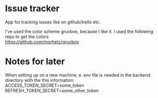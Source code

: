 # Issue tracker
App for tracking issues like on github/trello etc.

I've used the color scheme gruvbox, because I like it. I used the following repo to get the colors <br>
https://github.com/morhetz/gruvbox

# Notes for later
When setting up on a new machine, a .env file is needed in the backend directory with the this information: <br>
ACCESS_TOKEN_SECRET=some_token<br>
REFRESH_TOKEN_SECRET=some_other_token<br>
